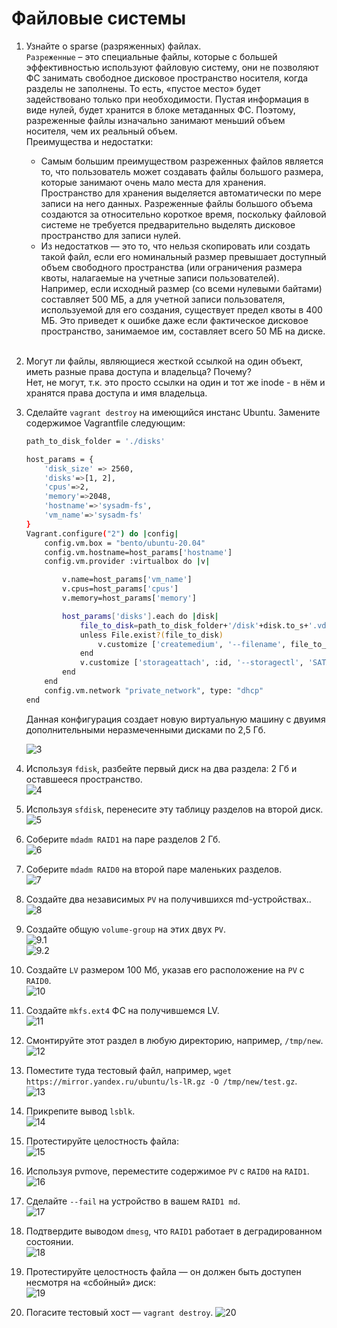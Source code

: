 # Файловые системы
1. Узнайте о sparse (разряженных) файлах.
    <br/>
    `Разреженные` – это специальные файлы, которые с большей эффективностью используют файловую систему, они не позволяют ФС занимать свободное дисковое пространство носителя, когда разделы не заполнены. То есть, «пустое место» будет задействовано только при необходимости. Пустая информация в виде нулей, будет хранится в блоке метаданных ФС. Поэтому, разреженные файлы изначально занимают меньший объем носителя, чем их реальный объем.
    <br/>
    Преимущества и недостатки:
    <br/>
    * Самым большим преимуществом разреженных файлов является то, что пользователь может создавать файлы большого размера, которые занимают очень мало места для хранения. Пространство для хранения выделяется автоматически по мере записи на него данных. Разреженные файлы большого объема создаются за относительно короткое время, поскольку файловой системе не требуется предварительно выделять дисковое пространство для записи нулей.
    * Из недостатков — это то, что нельзя скопировать или создать такой файл, если его номинальный размер превышает доступный объем свободного пространства (или ограничения размера квоты, налагаемые на учетные записи пользователей). Например, если исходный размер (со всеми нулевыми байтами) составляет 500 МБ, а для учетной записи пользователя, используемой для его создания, существует предел квоты в 400 МБ. Это приведет к ошибке даже если фактическое дисковое пространство, занимаемое им, составляет всего 50 МБ на диске.
    <br/>
2. Могут ли файлы, являющиеся жесткой ссылкой на один объект, иметь разные права доступа и владельца? Почему?
    <br/>
    Нет, не могут, т.к. это просто ссылки на один и тот же inode - в нём и хранятся права доступа и имя владельца.
3. Сделайте `vagrant destroy` на имеющийся инстанс Ubuntu. Замените содержимое Vagrantfile следующим:

    ```bash
    path_to_disk_folder = './disks'

    host_params = {
        'disk_size' => 2560,
        'disks'=>[1, 2],
        'cpus'=>2,
        'memory'=>2048,
        'hostname'=>'sysadm-fs',
        'vm_name'=>'sysadm-fs'
    }
    Vagrant.configure("2") do |config|
        config.vm.box = "bento/ubuntu-20.04"
        config.vm.hostname=host_params['hostname']
        config.vm.provider :virtualbox do |v|

            v.name=host_params['vm_name']
            v.cpus=host_params['cpus']
            v.memory=host_params['memory']

            host_params['disks'].each do |disk|
                file_to_disk=path_to_disk_folder+'/disk'+disk.to_s+'.vdi'
                unless File.exist?(file_to_disk)
                    v.customize ['createmedium', '--filename', file_to_disk, '--size', host_params['disk_size']]
                end
                v.customize ['storageattach', :id, '--storagectl', 'SATA Controller', '--port', disk.to_s, '--device', 0, '--type', 'hdd', '--medium', file_to_disk]
            end
        end
        config.vm.network "private_network", type: "dhcp"
    end
    ```

    Данная конфигурация создает новую виртуальную машину с двуимя дополнительными неразмеченными дисками по 2,5 Гб.

    ![3](/flesystem/3.png)

4. Используя `fdisk`, разбейте первый диск на два раздела: 2 Гб и оставшееся пространство.
    <br/>
    ![4](/flesystem/4.png)
    <br/>
5. Используя `sfdisk`, перенесите эту таблицу разделов на второй диск.
    <br/>
    ![5](/flesystem/5.png)
    <br/>
6. Соберите `mdadm RAID1` на паре разделов 2 Гб.
    <br/>
    ![6](/flesystem/6.png)
    <br/>
7. Соберите `mdadm RAID0` на второй паре маленьких разделов.
    <br/>
    ![7](/flesystem/7.png)
    <br/>
8. Создайте два независимых `PV` на получившихся md-устройствах..
    <br/>
    ![8](/flesystem/8.png)
    <br/>
9. Создайте общую `volume-group` на этих двух `PV`.
    <br/>
    ![9.1](/flesystem/9.1.png)
    <br/>
    ![9.2](/flesystem/9.2.png)
10. Создайте `LV` размером 100 Мб, указав его расположение на `PV` с `RAID0`.
    <br/>
    ![10](/flesystem/10.png)
    <br/>
11. Создайте `mkfs.ext4` ФС на получившемся LV.
    <br/>
    ![11](/flesystem/11.png)
    <br/>
12. Смонтируйте этот раздел в любую директорию, например, `/tmp/new`.
    <br/>
    ![12](/flesystem/12.png)
    <br/>
13. Поместите туда тестовый файл, например, `wget https://mirror.yandex.ru/ubuntu/ls-lR.gz -O /tmp/new/test.gz`.
    <br/>
    ![13](/flesystem/13.png)
    <br/>
14. Прикрепите вывод `lsblk`.
    <br/>
    ![14](/flesystem/14.png)
    <br/>
15. Протестируйте целостность файла:
    <br/>
    ![15](/flesystem/15.png)
    <br/>
16. Используя pvmove, переместите содержимое `PV` с `RAID0` на `RAID1`.
    <br/>
    ![16](/flesystem/16.png)
    <br/>
17. Сделайте `--fail` на устройство в вашем `RAID1 md`.
    <br/>
    ![17](/flesystem/17.png)
    <br/>
18. Подтвердите выводом `dmesg`, что `RAID1` работает в деградированном состоянии.
    <br/>
    ![18](/flesystem/18.png)
    <br/>
19. Протестируйте целостность файла — он должен быть доступен несмотря на «сбойный» диск:
    <br/>
    ![19](/flesystem/19.png)
    <br/>
20. Погасите тестовый хост — `vagrant destroy`.
    ![20](/flesystem/20.png)